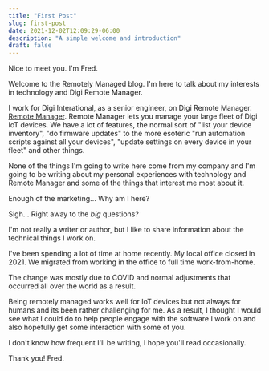 ```yaml
---
title: "First Post"
slug: first-post
date: 2021-12-02T12:09:29-06:00
description: "A simple welcome and introduction"
draft: false
---
```

Nice to meet you. I'm Fred.

Welcome to the Remotely Managed blog. I'm here to talk about
my interests in technology and Digi Remote Manager.

I work for Digi Interational, as a senior engineer, on Digi Remote Manager. [Remote Manager](https://www.digi.com/products/iot-software-services/digi-remote-manager). Remote Manager lets you manage your large fleet of Digi IoT devices. We have a lot of features, the normal sort of "list your device inventory", "do firmware updates" to the more esoteric "run automation scripts against all your devices", "update settings on every device in your fleet" and other things.

None of the things I'm going to write here come from my company and I'm going to be writing about my personal experiences with technology and Remote Manager and some of the things that interest me most about it.

Enough of the marketing... Why am I here?

Sigh... Right away to the *big* questions?

I'm not really a writer or author, but I like to share information about the technical things I work on.

I've been spending a lot of time at home recently. My local office closed in 2021. We migrated from working in the office to full time work-from-home.

The change was mostly due to COVID and normal adjustments that occurred all over the world as a result.

Being remotely managed works well for IoT devices but not always for humans and its been rather challenging for me. As a result, I thought I would see what I could do to help people engage with the software I work on and also hopefully get some interaction with some of
you.

I don't know how frequent I'll be writing, I hope you'll read occasionally.

Thank you!
Fred.
